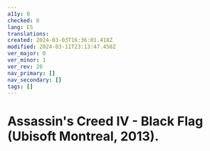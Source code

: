 ```yaml
---
a11y: 0
checked: 0
lang: ES
translations: 
created: 2024-03-03T16:36:01.418Z
modified: 2024-03-11T23:13:47.458Z
ver_major: 0
ver_minor: 1
ver_rev: 20
nav_primary: []
nav_secondary: []
tags: []
---
```

# Assassin's Creed IV - Black Flag (Ubisoft Montreal, 2013).
